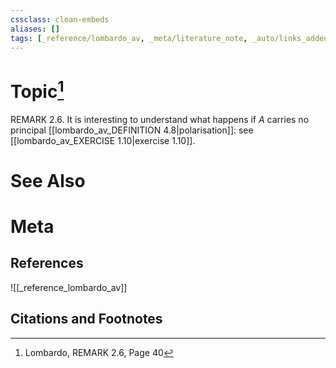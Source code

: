 ```yaml
---
cssclass: clean-embeds
aliases: []
tags: [_reference/lombardo_av, _meta/literature_note, _auto/links_added, _meta/TODO/change_title, _meta/remark]
---
```

# Topic[^1]
REMARK 2.6. It is interesting to understand what happens if $A$ carries no principal [[lombardo_av_DEFINITION 4.8|polarisation]]: see [[lombardo_av_EXERCISE 1.10|exercise 1.10]].

# See Also

# Meta
## References
![[_reference_lombardo_av]]

## Citations and Footnotes
[^1]: Lombardo, REMARK 2.6, Page 40
